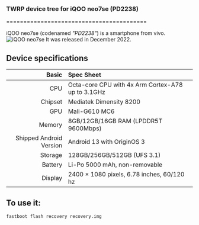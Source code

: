 ### TWRP device tree for iQOO neo7se (PD2238)

=========================================

iQOO neo7se (codenamed _"PD2238"_) is a smartphone from vivo.
![iQOO neo7se](https://wwwstatic.vivo.com.cn/vivoportal/files/image/detail/20221208/9c5e539260241f8dcd36c7195a663299.png)
It was released in December 2022.

## Device specifications

Basic   | Spec Sheet
-------:|:-------------------------
CPU     | Octa-core CPU with 4x Arm Cortex-A78 up to 3.1GHz
Chipset | Mediatek Dimensity 8200
GPU     | Mali-G610 MC6
Memory  | 8GB/12GB/16GB RAM (LPDDR5T 9600Mbps)
Shipped Android Version | Android 13 with OriginOS 3
Storage | 128GB/256GB/512GB (UFS 3.1)
Battery | Li-Po 5000 mAh, non-removable
Display | 2400 × 1080 pixels, 6.78 inches, 60/120 hz

## To use it:

```
fastboot flash recovery recovery.img
```
